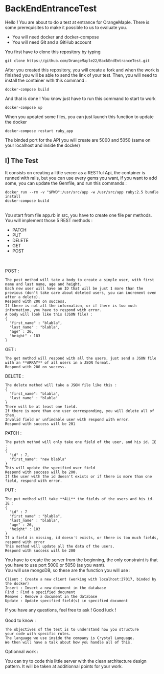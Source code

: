 # BackEndEntranceTest

Hello ! You are about to do a test at entrance for OrangeMaple. There is some prerequisites to make it possible to us to evaluate you.

 - You will need docker and docker-compose
 - You will need Git and a GitHub account
 
You first have to clone this repository by typing

```
git clone https://github.com/OrangeMaple22/BackEndEntranceTest.git
```

After you created this repository, you will create a fork and when the work is finished you will be able to send the link of your test.
Then, you will need to install the container with this command :
```
docker-compose build
```
And that is done ! You know just have to run this command to start to work
```
docker-compose up
```
When you updated some files, you can just launch this function to update the docker 
```
docker-compose restart ruby_app
```
The binded port for the API you will create are 5000 and 5050 (same on your localhost and inside the docker)

## I] The Test
It consists on creating a little sercer as a RESTful Api, the container is runned with rails, but you can use every gems you want, if you want to add some, you can update the Gemfile, and run this commands :
```
docker run --rm -v "$PWD":/usr/src/app -w /usr/src/app ruby:2.5 bundle install
docker-compose build
```
\
You start from file app.rb in src, you have to create one file per methods.
\
You will implement those 5 REST methods :

- PATCH
- PUT
- DELETE
- GET
- POST

\
\
POST :
```
The post method will take a body to create a simple user, with first name and last name, age and height.
Each new user will have an ID that will be just 1 more than the previous (don't take care about deleted users, you can increment even after a delete).
Respond with 200 on success.
If there is not all the information, or if there is too much information, you have to respond with error.
A body will look like this (JSON file) :
{
  "first_name" : "blabla",
  "last_name" : "blabla",
  "age" : 26,
  "height" : 183
}
```
GET :
```
The get method will respond with all the users, just send a JSON file with an **ARRAY** of all users in a JSON format.
Respond with 200 on success.
```
DELETE :
```
The delete method will take a JSON file like this :
{
  "first_name": "blabla",
  "last_name" : "blabla"
}
There will be at least one field.
If there is more than one user corresponding, you will delete all of them.
Invalid field or unfindable user with respond with error.
Respond with success will be 201
```
PATCH :
```
The patch method will only take one field of the user, and his id. IE :
{
  "id" : 7,
  "first_name": "new blabla"
}
This will update the specified user field
Respond with success will be 200.
If the user with the id doesn't exists or if there is more than one field, respond with error.
```
PUT :
```
The put method will take **ALL** the fields of the users and his id. IE :
{
  "id" : 7
  "first_name" : "blabla",
  "last_name" : "blabla",
  "age" : 26,
  "height" : 183
}
If a field is missing, id doesn't exists, or there is too much fields, respond with error
This method will update all the data of the users.
Respond with success will be 200
```
You have to create the server from the beginning, the only constraint is that you have to use port 5000 or 5050 (as you want).
\
You will use mongoDB, so these are the function you will use :
```
Client : Create a new client (working with localhost:27017, binded by the docker)
Insert : Insert a new document in the database
Find : Find a specified document
Remove : Remove a document in the database
Update : Update specified field(s) in specified document
```
If you have any questions, feel free to ask !
Good luck !
\
\
Good to know :
```
The objectives of the test is to understand how you structure
your code with specific rules.
The language we use inside the company is Crystal Language.
We then will have a talk about how you handle all of this.
```
Optionnal work :

You can try to code this little server with the clean architecture design pattern. It will be taken at additionnal points for your work.
